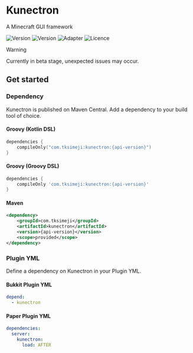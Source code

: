 # Kunectron

A Minecraft GUI framework

![Version](https://img.shields.io/badge/api--version-1.0.0--beta.13-blue?style=flat-square)
![Version](https://img.shields.io/badge/plugin--version-1.0.0--beta.13-blue?style=flat-square)
![Adapter](https://img.shields.io/badge/adapter-1.21.1--1.21.8-blue?style=flat-square)
![Licence](https://img.shields.io/badge/licence-MIT-blue?style=flat-square)

> [!WARNING]
> Currently in beta stage,
> unexpected issues may occur.

## Get started

### Dependency

Kunectron is published on Maven Central.
Add a dependency to your build tool of choice.

#### Groovy (Kotlin DSL)

```kotlin
dependencies {
    compileOnly("com.tksimeji:kunectron:{api-version}")
}
```

#### Groovy (Groovy DSL)

```groovy
dependencies {
    compileOnly 'com.tksimeji:kunectron:{api-version}'
}
```

#### Maven

```xml
<dependency>
    <groupId>com.tksimeji</groupId>
    <artifactId>kunectron</artifactId>
    <version>{api-version}</version>
    <scope>provided</scope>
</dependency>
```

### Plugin YML

Define a dependency on Kunectron in your Plugin YML.

#### Bukkit Plugin YML

```yaml
depend:
  - kunectron
```

#### Paper Plugin YML

```yaml
dependencies:
  server:
    kunectron:
      load: AFTER
```
